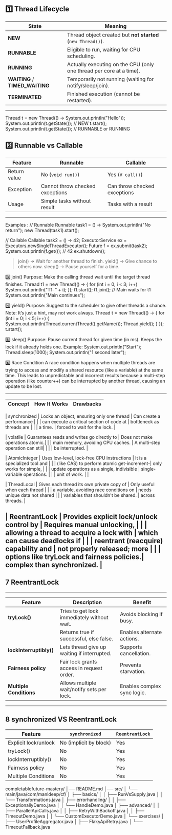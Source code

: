 1️⃣ Thread Lifecycle
----------------------------------------------------------------------------------------------------------
| State                            | Meaning                                                             |
| -------------------------------- | ------------------------------------------------------------------- |
| **NEW**                          | Thread object created but **not started** (`new Thread()`).         |
| **RUNNABLE**                     | Eligible to run, waiting for CPU scheduling.                        |
| **RUNNING**                      | Actually executing on the CPU (only one thread per core at a time). |
| **WAITING** / **TIMED\_WAITING** | Temporarily not running (waiting for notify/sleep/join).            |
| **TERMINATED**                   | Finished execution (cannot be restarted).                           |
----------------------------------------------------------------------------------------------------------
Thread t = new Thread(() -> System.out.println("Hello"));
System.out.println(t.getState()); // NEW
t.start();
System.out.println(t.getState()); // RUNNABLE or RUNNING

2️⃣ Runnable vs Callable
---------------------------------------------------------------------------------
| Feature      | Runnable                        | Callable                     |
| ------------ | ------------------------------- | ---------------------------- |
| Return value | No (`void run()`)               | Yes (`V call()`)             |
| Exception    | Cannot throw checked exceptions | Can throw checked exceptions |
| Usage        | Simple tasks without result     | Tasks with a result          |
---------------------------------------------------------------------------------

Examples :
// Runnable
Runnable task1 = () -> System.out.println("No return");
new Thread(task1).start();

// Callable
Callable<Integer> task2 = () -> 42;
ExecutorService ex = Executors.newSingleThreadExecutor();
Future<Integer> f = ex.submit(task2);
System.out.println(f.get()); // 42
ex.shutdown();

> join() → Wait for another thread to finish.
> yield() → Give chance to others now.
> sleep() → Pause yourself for a time.

3️⃣ join()
Purpose: Make the calling thread wait until the target thread finishes.
Thread t1 = new Thread(() -> {
    for (int i = 0; i < 3; i++) System.out.println("T1: " + i);
});
t1.start();
t1.join(); // Main waits for t1
System.out.println("Main continues");

4️⃣ yield()
Purpose: Suggest to the scheduler to give other threads a chance.
Note: It’s just a hint, may not work always.
Thread t = new Thread(() -> {
    for (int i = 0; i < 5; i++) {
        System.out.println(Thread.currentThread().getName());
        Thread.yield();
    }
});
t.start();

5️⃣ sleep()
Purpose: Pause current thread for given time (in ms). Keeps the lock if it already holds one.
Example:
System.out.println("Start");
Thread.sleep(1000);
System.out.println("1 second later");

6️⃣ Race Condition
A race condition happens when multiple threads are trying to access and modify a shared resource (like a variable) at the same time.
This leads to unpredictable and incorrect results because a multi-step operation (like counter++)
can be interrupted by another thread, causing an update to be lost.

-------------------------------------------------------------------------------------------------
| Concept       | How It Works                               | Drawbacks                       |
|---------------|--------------------------------------------|---------------------------------|

| synchronized  | Locks an object, ensuring only one thread  | Can create a performance        |
|               | can execute a critical section of code at  | bottleneck as threads are        |
|               | a time.                                    | forced to wait for the lock.    |

| volatile      | Guarantees reads and writes go directly to | Does not make operations atomic.|
|               | main memory, avoiding CPU caches.          | A multi-step operation can still|
|               |                                            | be interrupted.                 |

| AtomicInteger | Uses low-level, lock-free CPU instructions | It is a specialized tool and    |
|               | (like CAS) to perform atomic get-increment-| only works for simple,          |
|               | update operations as a single, indivisible | single-variable operations.     |
|               | unit of work.                              |                                |

| ThreadLocal   | Gives each thread its own private copy of  | Only useful when each thread    |
|               | a variable, avoiding race conditions on    | needs unique data not shared    |
|               | variables that shouldn't be shared.         | across threads.                 |

| ReentrantLock | Provides explicit lock/unlock control by   | Requires manual unlocking,      |
|               | allowing a thread to acquire a lock with   | which can cause deadlocks if    |
|               | reentrant (reacquire) capability and       | not properly released; more     |
|               | options like tryLock and fairness policies.| complex than synchronized.      |
-------------------------------------------------------------------------------------------------

##  7 ReentrantLock
---------------------------------------------------------------------------------------------------------
| Feature                 | Description                                | Benefit                        |
|-----------------------  |--------------------------------------------|--------------------------------|
| **tryLock()**           | Tries to get lock immediately without wait.| Avoids blocking if busy.       |
|                         | Returns true if successful, else false.    | Enables alternate actions.     |
| **lockInterruptibly()** | Lets thread give up waiting if interrupted.| Supports cancellation.         |
| **Fairness policy**     | Fair lock grants access in request order.  | Prevents starvation.           |
| **Multiple Conditions** | Allows multiple wait/notify sets per lock. | Enables complex sync logic.    |
---------------------------------------------------------------------------------------------------------

##  8 synchronized VS ReentrantLock
| Feature              | `synchronized`         | `ReentrantLock` |
| -------------------- | ---------------------- | --------------- |
| Explicit lock/unlock | No (implicit by block) | Yes             |
| tryLock()            | No                     | Yes             |
| lockInterruptibly()  | No                     | Yes             |
| Fairness policy      | No                     | Yes             |
| Multiple Conditions  | No                     | Yes             |


completablefuture-mastery/
│── README.md
│── src/
│   └── main/java/com/manideep/cf/
│       ├── basics/
│       │    ├── RunVsSupply.java
│       │    └── Transformations.java
│       ├── errorhandling/
│       │    ├── ExceptionallyDemo.java
│       │    └── HandleDemo.java
│       ├── advanced/
│       │    ├── ParallelApiCalls.java
│       │    ├── RetryWithBackoff.java
│       │    ├── TimeoutDemo.java
│       │    └── CustomExecutorDemo.java
│       └── exercises/
│            ├── UserProfileAggregator.java
│            ├── FlakyApiRetry.java
│            └── TimeoutFallback.java
